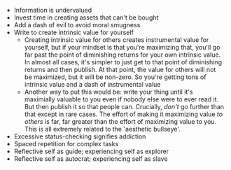 - Information is undervalued
- Invest time in creating assets that can't be bought
- Add a dash of evil to avoid moral smugness
- Write to create intrinsic value for yourself
    - Creating intrinsic value for others creates instrumental value for yourself, but if your mindset is that you're maximizing that, you'll go far past the point of diminishing returns for your own intrinsic value. In almost all cases, it's simpler to just get to that point of diminishing returns and then publish. At that point, the value for others will not be maximized, but it will be non-zero. So you're getting tons of intrinsic value and a dash of instrumental value
    - Another way to put this would be: write your thing until it's maximially valuable to you even if nobody else were to ever read it. But then publish it so that people can. Crucially, *don't* go further than that except in rare cases. The effort of making it maximizing value *to others* is far, far greater than the effort of maximizing value to you. This is all extremely related to the 'aesthetic bullseye'.
- Excessive status-checking signifies addiction
- Spaced repetition for complex tasks
- Reflective self as guide; experiencing self as explorer
- Reflective self as autocrat; experiencing self as slave